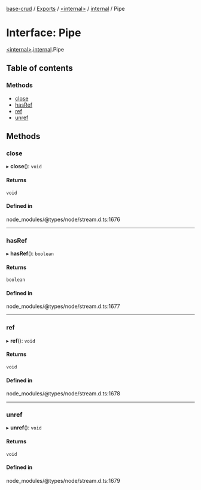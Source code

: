 [base-crud](../README.md) / [Exports](../modules.md) / [\<internal\>](../modules/internal_.md) / [internal](../modules/internal_.internal.md) / Pipe

# Interface: Pipe

[\<internal\>](../modules/internal_.md).[internal](../modules/internal_.internal.md).Pipe

## Table of contents

### Methods

- [close](internal_.internal.Pipe.md#close)
- [hasRef](internal_.internal.Pipe.md#hasref)
- [ref](internal_.internal.Pipe.md#ref)
- [unref](internal_.internal.Pipe.md#unref)

## Methods

### close

▸ **close**(): `void`

#### Returns

`void`

#### Defined in

node_modules/@types/node/stream.d.ts:1676

___

### hasRef

▸ **hasRef**(): `boolean`

#### Returns

`boolean`

#### Defined in

node_modules/@types/node/stream.d.ts:1677

___

### ref

▸ **ref**(): `void`

#### Returns

`void`

#### Defined in

node_modules/@types/node/stream.d.ts:1678

___

### unref

▸ **unref**(): `void`

#### Returns

`void`

#### Defined in

node_modules/@types/node/stream.d.ts:1679
